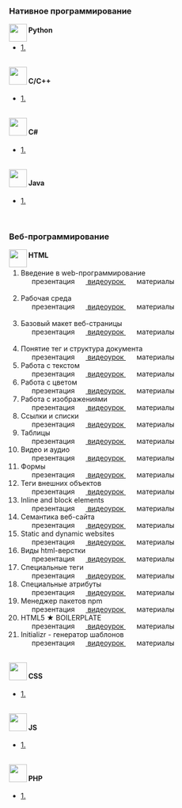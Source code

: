 <img src="http://splincode.github.io/build/img/basework.png" align="center" alt="">

<h3>Нативное программирование</h3>
<img src="http://splincode.github.io/course/img/p.png" align="left" width="36" height="36" alt="">
<h4>Python</h4>
<ul>
	<li>
		<a href="#">1. </a>
	</li>
</ul><br>

<img src="http://splincode.github.io/course/img/cpp.png" align="left" width="36" height="36" alt="">
<h4>C/С++</h4>
<ul>
	<li>
		<a href="#">1. </a>
	</li>
</ul><br>

<img src="http://splincode.github.io/course/img/ch.png" align="left" width="36" height="36" alt="">
<h4>C#</h4>
<ul>
	<li>
		<a href="#">1. </a>
	</li>
</ul><br>

<img src="http://splincode.github.io/course/img/java.png" align="left" width="36" height="36" alt="">
<h4>Java</h4>
<ul>
	<li>
		<a href="#">1. </a>
	</li>
</ul><br>

<h3>Веб-программирование</h3>

<img src="https://cdn1.iconfinder.com/data/icons/logotypes/32/badge-html-5-48.png" align="left" width="36" height="36" alt="">
<h4>HTML</h4><a href='#html'></a>
<ol>
	<li>
		Введение в web-программирование<br>
		<a>
			<img src="http://splincode.github.io/course/css/img/p.png" height="14" widht="14" aling="left" hspace="2" alt="">
			презентация
		</a>
		<a href="https://www.youtube.com/watch?v=_W3PzK4PIm0">
			<img src="http://splincode.github.io/course/css/img/video.png" height="14" widht="14"  aling="left" hspace="2" alt="">
			видеоурок
		</a>
		<a>
			<img src="https://cdn3.iconfinder.com/data/icons/ginux/Png/Archive-64.png" height="14" widht="14"  aling="left" hspace="2" alt="">
			материалы
		</a>
	</li><br>
	<li>
		Рабочая среда<br>
		<a>
			<img src="http://splincode.github.io/course/css/img/p.png" height="14" widht="14" aling="left" hspace="2" alt="">
			презентация
		</a>
		<a href="https://www.youtube.com/watch?v=sx3DOlzdtmc">
			<img src="http://splincode.github.io/course/css/img/video.png" height="14" widht="14"  aling="left" hspace="2" alt="">
			видеоурок
		</a>
		<a>
		<img src="https://cdn3.iconfinder.com/data/icons/ginux/Png/Archive-64.png" height="14" widht="14"  aling="left" hspace="2" alt="">
			материалы
		</a>
	</li><br>
	<li>
		Базовый макет веб-страницы<br>
		<a>
			<img src="http://splincode.github.io/course/css/img/p.png" height="14" widht="14" aling="left" hspace="2" alt="">
			презентация
		</a>
		<a href="https://www.youtube.com/watch?v=sLa3EEOI2BI">
		<img src="http://splincode.github.io/course/css/img/video.png" height="14" widht="14"  aling="left" hspace="2" alt="">
			видеоурок
		</a>
		<a>
			<img src="https://cdn3.iconfinder.com/data/icons/ginux/Png/Archive-64.png" height="14" widht="14"  aling="left" hspace="2" alt="">
			материалы
		</a>
	</li><br>
	<li>
		Понятие тег и структура документа<br>
		<a>
		<img src="http://splincode.github.io/course/css/img/p.png" height="14" widht="14" aling="left" hspace="2" alt="">
			презентация
		</a>
		<a href="https://youtu.be/wwY_mRNpma8">
		<img src="http://splincode.github.io/course/css/img/video.png" height="14" widht="14"  aling="left" hspace="2" alt="">
			видеоурок
		</a>
		<a>
			<img src="#" height="14" widht="14"  aling="left" hspace="2" alt="">
			материалы
		</a>
	</li>
	<li>
		Работа с текстом<br>
		<a>
			<img src="http://splincode.github.io/course/css/img/p.png" height="14" widht="14" aling="left" hspace="2" alt="">
			презентация
		</a>
		<a href="https://youtu.be/mQxLmaZI9tQ?list=PLQwXjjTVqyUGjl_u0FaYIIF_BfXcD3oWq">
			<img src="http://splincode.github.io/course/css/img/video.png" height="14" widht="14"  aling="left" hspace="2" alt="">
			видеоурок
		</a>
		<a>
			<img src="#" height="14" widht="14"  aling="left" hspace="2" alt="">
			материалы
		</a>
	</li>
	<li>
		Работа с цветом<br>
		<a>
			<img src="http://splincode.github.io/course/css/img/p.png" height="14" widht="14" aling="left" hspace="2" alt="">
			презентация
		</a>
		<a href="https://youtu.be/HGETgYmmIwY?list=PLQwXjjTVqyUGjl_u0FaYIIF_BfXcD3oWq">
			<img src="http://splincode.github.io/course/css/img/video.png" height="14" widht="14"  aling="left" hspace="2" alt="">
			видеоурок
		</a>
		<a>
			<img src="#" height="14" widht="14"  aling="left" hspace="2" alt="">
			материалы
		</a>
	</li>
	<li>
		Работа с изображениями<br>
		<a>
			<img src="http://splincode.github.io/course/css/img/p.png" height="14" widht="14" aling="left" hspace="2" alt="">
			презентация
		</a>
		<a href="https://www.youtube.com/watch?v=Ocqy1bJcRc8&list=PLQwXjjTVqyUGjl_u0FaYIIF_BfXcD3oWq&index=8">
			<img src="http://splincode.github.io/course/css/img/video.png" height="14" widht="14"  aling="left" hspace="2" alt="">
			видеоурок
		</a>
		<a>
			<img src="" height="14" widht="14"  aling="left" hspace="2" alt="">
			материалы
		</a>
	</li>
	<li>
		Ссылки и списки<br>
		<a>
			<img src="http://splincode.github.io/course/css/img/p.png" height="14" widht="14" aling="left" hspace="2" alt="">
			презентация
		</a>
		<a href="https://youtu.be/6hgo9hjyQkI?list=PLQwXjjTVqyUGjl_u0FaYIIF_BfXcD3oWq">
			<img src="http://splincode.github.io/course/css/img/video.png" height="14" widht="14"  aling="left" hspace="2" alt="">
			видеоурок
		</a>
		<a>
			<img src="#" height="14" widht="14"  aling="left" hspace="2" alt="">
			материалы
		</a>
	</li>
	<li>
		Таблицы<br>
		<a>
			<img src="http://splincode.github.io/course/css/img/p.png" height="14" widht="14" aling="left" hspace="2" alt="">
			презентация
		</a>
		<a href="https://youtu.be/sKkeyjUDrOs?list=PLQwXjjTVqyUGjl_u0FaYIIF_BfXcD3oWq">
			<img src="http://splincode.github.io/course/css/img/video.png" height="14" widht="14"  aling="left" hspace="2" alt="">
			видеоурок
		</a>
		<a>
			<img src="#" height="14" widht="14"  aling="left" hspace="2" alt="">
			материалы
		</a>
	</li>
	<li>
		Видео и аудио<br>
		<a>
			<img src="http://splincode.github.io/course/css/img/p.png" height="14" widht="14" aling="left" hspace="2" alt="">
			презентация
		</a>
		<a href="https://youtu.be/4Ed9RaHUCVo?list=PLQwXjjTVqyUGjl_u0FaYIIF_BfXcD3oWq">
			<img src="http://splincode.github.io/course/css/img/video.png" height="14" widht="14"  aling="left" hspace="2" alt="">
			видеоурок
		</a>
		<a>
			<img src="#" height="14" widht="14"  aling="left" hspace="2" alt="">
			материалы
		</a>
	</li>
	<li>
		Формы<br>
		<a>
			<img src="http://splincode.github.io/course/css/img/p.png" height="14" widht="14" aling="left" hspace="2" alt="">
			презентация
		</a>
		<a href="https://youtu.be/VbNLdSAR9dw?list=PLQwXjjTVqyUGjl_u0FaYIIF_BfXcD3oWq">
			<img src="http://splincode.github.io/course/css/img/video.png" height="14" widht="14"  aling="left" hspace="2" alt="">
			видеоурок
		</a>
		<a>
			<img src="#" height="14" widht="14"  aling="left" hspace="2" alt="">
			материалы
		</a>
	</li>
	<li>
		Теги внешних объектов<br>
		<a>
			<img src="http://splincode.github.io/course/css/img/p.png" height="14" widht="14" aling="left" hspace="2" alt="">
			презентация
		</a>
		<a href="https://youtu.be/ZVnZYLqDP7g?list=PLQwXjjTVqyUGjl_u0FaYIIF_BfXcD3oWq">
			<img src="http://splincode.github.io/course/css/img/video.png" height="14" widht="14"  aling="left" hspace="2" alt="">
			видеоурок
		</a>
		<a>
			<img src="#" height="14" widht="14"  aling="left" hspace="2" alt="">
			материалы
		</a>
	</li>
	<li>
		Inline and block elements<br>
		<a>
			<img src="http://splincode.github.io/course/css/img/p.png" height="14" widht="14" aling="left" hspace="2" alt="">
			презентация
		</a>
		<a href="https://youtu.be/zPAXC5DSSYs?list=PLQwXjjTVqyUGjl_u0FaYIIF_BfXcD3oWq">
			<img src="http://splincode.github.io/course/css/img/video.png" height="14" widht="14"  aling="left" hspace="2" alt="">
			видеоурок
		</a>
		<a>
			<img src="#" height="14" widht="14"  aling="left" hspace="2" alt="">
			материалы
		</a>
	</li>
	<li>
		Семантика веб-сайта<br>
		<a>
			<img src="http://splincode.github.io/course/css/img/p.png" height="14" widht="14" aling="left" hspace="2" alt="">
			презентация
		</a>
		<a href="https://youtu.be/ED8Dkwsv6PU?list=PLQwXjjTVqyUGjl_u0FaYIIF_BfXcD3oWq">
			<img src="http://splincode.github.io/course/css/img/video.png" height="14" widht="14"  aling="left" hspace="2" alt="">
			видеоурок
		</a>
		<a>
			<img src="#" height="14" widht="14"  aling="left" hspace="2" alt="">
			материалы
		</a>
	</li>
	<li>
		Static and dynamic websites<br>
		<a>
			<img src="http://splincode.github.io/course/css/img/p.png" height="14" widht="14" aling="left" hspace="2" alt="">
			презентация
		</a>
		<a href="https://youtu.be/Glkl42tNKjw?list=PLQwXjjTVqyUGjl_u0FaYIIF_BfXcD3oWq">
			<img src="http://splincode.github.io/course/css/img/video.png" height="14" widht="14"  aling="left" hspace="2" alt="">
			видеоурок
		</a>
		<a>
			<img src="#" height="14" widht="14"  aling="left" hspace="2" alt="">
			материалы
		</a>
	</li>
	<li>
		Виды html-верстки<br>
		<a>
			<img src="http://splincode.github.io/course/css/img/p.png" height="14" widht="14" aling="left" hspace="2" alt="">
			презентация
		</a>
		<a href="https://youtu.be/GAryCDtFG_E?list=PLQwXjjTVqyUGjl_u0FaYIIF_BfXcD3oWq">
			<img src="http://splincode.github.io/course/css/img/video.png" height="14" widht="14"  aling="left" hspace="2" alt="">
			видеоурок
		</a>
		<a>
			<img src="#" height="14" widht="14"  aling="left" hspace="2" alt="">
			материалы
		</a>
	</li>
	<li>
		Специальные теги<br>
		<a>
			<img src="http://splincode.github.io/course/css/img/p.png" height="14" widht="14" aling="left" hspace="2" alt="">
			презентация
		</a>
		<a href="https://youtu.be/HaBI-eebS2o?list=PLQwXjjTVqyUGjl_u0FaYIIF_BfXcD3oWq">
			<img src="http://splincode.github.io/course/css/img/video.png" height="14" widht="14"  aling="left" hspace="2" alt="">
			видеоурок
		</a>
		<a>
			<img src="#" height="14" widht="14"  aling="left" hspace="2" alt="">
			материалы
		</a>
	</li>
	<li>
		Специальные атрибуты<br>
		<a>
			<img src="http://splincode.github.io/course/css/img/p.png" height="14" widht="14" aling="left" hspace="2" alt="">
			презентация
		</a>
		<a href="https://youtu.be/VkBt08l8RGk?list=PLQwXjjTVqyUGjl_u0FaYIIF_BfXcD3oWq">
			<img src="http://splincode.github.io/course/css/img/video.png" height="14" widht="14"  aling="left" hspace="2" alt="">
			видеоурок
		</a>
		<a>
			<img src="#" height="14" widht="14"  aling="left" hspace="2" alt="">
			материалы
		</a>
	</li>
	<li>
		Менеджер пакетов npm<br>
		<a>
			<img src="http://splincode.github.io/course/css/img/p.png" height="14" widht="14" aling="left" hspace="2" alt="">
			презентация
		</a>
		<a href="https://youtu.be/LiOD2gFBcn8?list=PLQwXjjTVqyUGjl_u0FaYIIF_BfXcD3oWq">
			<img src="http://splincode.github.io/course/css/img/video.png" height="14" widht="14"  aling="left" hspace="2" alt="">
			видеоурок
		</a>
		<a>
			<img src="#" height="14" widht="14"  aling="left" hspace="2" alt="">
			материалы
		</a>
	</li>
	<li>
		HTML5 ★ BOILERPLATE<br>
		<a>
			<img src="http://splincode.github.io/course/css/img/p.png" height="14" widht="14" aling="left" hspace="2" alt="">
			презентация
		</a>
		<a href="https://youtu.be/uQVn2s1l7kw?list=PLQwXjjTVqyUGjl_u0FaYIIF_BfXcD3oWq">
			<img src="http://splincode.github.io/course/css/img/video.png" height="14" widht="14"  aling="left" hspace="2" alt="">
			видеоурок
		</a>
		<a>
			<img src="#" height="14" widht="14"  aling="left" hspace="2" alt="">
			материалы
		</a>
	</li>
	<li>
		Initializr - генератор шаблонов<br>
		<a>
			<img src="http://splincode.github.io/course/css/img/p.png" height="14" widht="14" aling="left" hspace="2" alt="">
			презентация
		</a>
		<a href="https://youtu.be/3t6CpnIOB2Q?list=PLQwXjjTVqyUGjl_u0FaYIIF_BfXcD3oWq">
			<img src="http://splincode.github.io/course/css/img/video.png" height="14" widht="14"  aling="left" hspace="2" alt="">
			видеоурок
		</a>
		<a>
			<img src="#" height="14" widht="14"  aling="left" hspace="2" alt="">
			материалы
		</a>
	</li>
</ol><br>

<img src="https://cdn1.iconfinder.com/data/icons/logotypes/32/badge-css-3-48.png" align="left" width="36" height="36" alt="">
<h4>CSS</h4>
<ul>
	<li>
		<a href="#">1. </a>
	</li>
</ul><br>

<img src="http://splincode.github.io/course/img/js6.png" align="left" width="36" height="36" alt="">
<h4>JS</h4>
<ul>
	<li>
		<a href="#">1. </a>
	</li>
</ul><br>

<img src="http://splincode.github.io/course/img/php7.png" align="left" width="36" height="36" alt="">
<h4>PHP</h4>
<ul>
	<li>
		<a href="#">1. </a>
	</li>
</ul><br>

